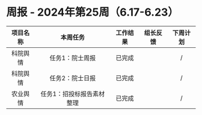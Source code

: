 
# 周报 - 2024年第25周（6.17-6.23）


|  项目名称  | 本周任务 | 工作结果 | 组长反馈 |  下周计划| 
|:----------:|:--------:|:--------:|:--------:|:--------:|
|  科院舆情       | 任务1：院士周报    | 已完成      |       | /      |
|  科院舆情       | 任务2：院士日报    | 已完成      |       | /      |
|  农业舆情       | 任务1：招投标报告素材整理        | 已完成      |       |/       |
